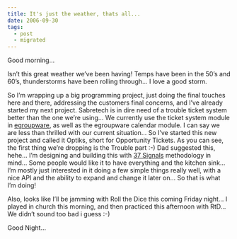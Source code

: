 ```yaml
---
title: It's just the weather, thats all...
date: 2006-09-30
tags:
  - post
  - migrated
---
```


Good morning…

Isn’t this great weather we’ve been having! Temps have been in the 50’s and 60’s, thunderstorms have been rolling through… I love a good storm.

So I’m wrapping up a big programming project, just doing the final touches here and there, addressing the customers final concerns, and I’ve already started my next project. Sabretech is in dire need of a trouble ticket system better than the one we’re using… We currently use the ticket system module in [egroupware](http://www.egroupware.org), as well as the egroupware calendar module. I can say we are less than thrilled with our current situation… So I’ve started this new project and called it Optiks, short for Opportunity Tickets. As you can see, the first thing we’re dropping is the Trouble part :-) Dad suggested this, hehe… I’m designing and building this with [37 Signals](http://37signals.com/) methodology in mind… Some people would like it to have everything and the kitchen sink… I’m mostly just interested in it doing a few simple things really well, with a nice API and the ability to expand and change it later on… So that is what I’m doing!

Also, looks like I’ll be jamming with Roll the Dice this coming Friday night… I played in church this morning, and then practiced this afternoon with RtD… We didn’t sound too bad i guess :-)

Good Night…
